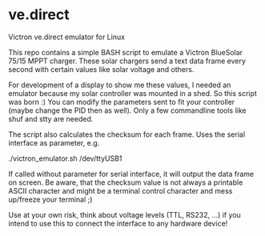 # ve.direct
Victron ve.direct emulator for Linux

This repo contains a simple BASH script to emulate a Victron BlueSolar 75/15 MPPT charger.
These solar chargers send a text data frame every second with certain values like solar voltage and others.

For development of a display to show me these values, I needed an emulator because my solar controller was mounted in a shed.
So this script was born :) 
You can modify the parameters sent to fit your controller (maybe change the PID then as well).
Only a few commandline tools like shuf and stty are needed.

The script also calculates the checksum for each frame.
Uses the serial interface as parameter, e.g.

  ./victron_emulator.sh /dev/ttyUSB1

If called without parameter for serial interface, it will output the data frame on screen.
Be aware, that the checksum value is not always a printable ASCII character and might be a terminal control character and mess up/freeze your terminal ;)

Use at your own risk, think about voltage levels (TTL, RS232, ...) if you intend to use this to connect the interface to any hardware device!

